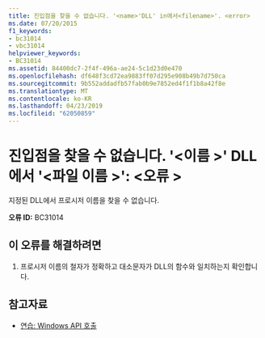 ```yaml
---
title: 진입점을 찾을 수 없습니다. '<name>'DLL' in에서<filename>'. <error>
ms.date: 07/20/2015
f1_keywords:
- bc31014
- vbc31014
helpviewer_keywords:
- BC31014
ms.assetid: 84400dc7-2f4f-496a-ae24-5c1d23d0e470
ms.openlocfilehash: df648f3cd72ea9883ff07d295e908b49b7d750ca
ms.sourcegitcommit: 9b552addadfb57fab0b9e7852ed4f1f1b8a42f8e
ms.translationtype: MT
ms.contentlocale: ko-KR
ms.lasthandoff: 04/23/2019
ms.locfileid: "62050859"
---
```

# <a name="unable-to-find-entry-point-name-in-dll-filename-error"></a>진입점을 찾을 수 없습니다. '\<이름 >' DLL에서 '\<파일 이름 >': \<오류 >
지정된 DLL에서 프로시저 이름을 찾을 수 없습니다.  
  
 **오류 ID:** BC31014  
  
## <a name="to-correct-this-error"></a>이 오류를 해결하려면  
  
1. 프로시저 이름의 철자가 정확하고 대소문자가 DLL의 함수와 일치하는지 확인합니다.  
  
## <a name="see-also"></a>참고자료

- [연습: Windows API 호출](../../visual-basic/programming-guide/com-interop/walkthrough-calling-windows-apis.md)
